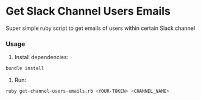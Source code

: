 # Get Slack Channel Users Emails

Super simple ruby script to get emails of users within certain Slack channel

### Usage

1. Install dependencies:
```sh
bundle install
```

1. Run:
```sh
ruby get-channel-users-emails.rb <YOUR-TOKEN> <CHANNEL_NAME>
```
